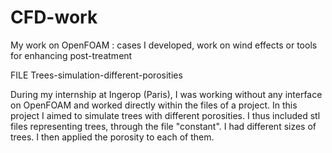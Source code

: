 # CFD-work
My work on OpenFOAM : cases I developed, work on wind effects or tools for enhancing post-treatment

FILE Trees-simulation-different-porosities

During my internship at Ingerop (Paris), I was working without any interface on OpenFOAM and worked directly within the files of a project. In this project I aimed to simulate trees with different porosities. I thus included stl files representing trees, through the file "constant". I had different sizes of trees. I then applied the porosity to each of them. 

